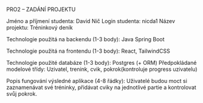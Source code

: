 PRO2 – ZADÁNÍ PROJEKTU

Jméno a příjmení studenta: 
David Nič
Login studenta:
nicda1
Název projektu:
Tréninkový deník

Technologie použitá na backendu (1-3 body):
Java Spring Boot

Technologie použitá na frontendu (1-3 body):
React, TailwindCSS

Technologie použité databáze (1-3 body):
Postgres (+ ORM)
Předpokládané modelové třídy:
Uzivatel, trenink, cvik, pokrok(kontroluje progress uzivatelu)

Popis fungování výsledné aplikace (4-8 řádky):
Uživatelé budou moct si zaznamenávat své tréninky, přidávat cviky na jednotlivé partie a kontrolovat svůj pokrok.   
